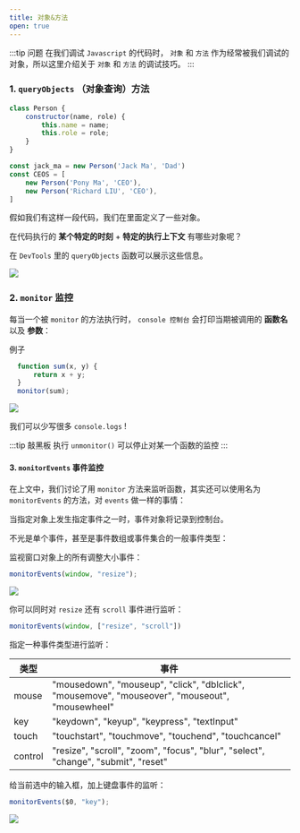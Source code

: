 ```yaml
---
title: 对象&方法
open: true
---
```


:::tip 问题
在我们调试 `Javascript` 的代码时， `对象` 和 `方法` 作为经常被我们调试的对象，所以这里介绍关于 `对象` 和 `方法` 的调试技巧。
:::

### 1. `queryObjects` （对象查询）方法

``` javascript
class Person {
    constructor(name, role) {
        this.name = name;
        this.role = role;
    }
}

const jack_ma = new Person('Jack Ma', 'Dad')
const CEOS = [
    new Person('Pony Ma', 'CEO'),
    new Person('Richard LIU', 'CEO'),
]
```

假如我们有这样一段代码，我们在里面定义了一些对象。

在代码执行的 **某个特定的时刻** + **特定的执行上下文** 有哪些对象呢？

在 `DevTools` 里的 `queryObjects` 函数可以展示这些信息。

![](https://wingman-1300536089.file.myqcloud.com//chrome/C03/queryObjects.gif)

### 2. `monitor` 监控

每当一个被 `monitor` 的方法执行时， `console 控制台` 会打印当期被调用的 **函数名** 以及 **参数**：

例子

``` javascript
  function sum(x, y) {
      return x + y;
  }
  monitor(sum);
```

![](https://wingman-1300536089.file.myqcloud.com//chrome/C03/monitor.png)

我们可以少写很多 `console.logs` !

:::tip 敲黑板
执行 `unmonitor()` 可以停止对某一个函数的监控
:::

#### 3. `monitorEvents` 事件监控

在上文中，我们讨论了用 `monitor` 方法来监听函数，其实还可以使用名为 `monitorEvents` 的方法，对 `events` 做一样的事情：

当指定对象上发生指定事件之一时，事件对象将记录到控制台。

不光是单个事件，甚至是事件数组或事件集合的一般事件类型：

监视窗口对象上的所有调整大小事件：

```javascript
monitorEvents(window, "resize");
```

![](https://wingman-1300536089.file.myqcloud.com//chrome/C03/monitorEvents.gif)


你可以同时对 `resize` 还有 `scroll` 事件进行监听：

```javascript
monitorEvents(window, ["resize", "scroll"])
```


指定一种事件类型进行监听：



| 类型 | 事件                                                         |
| -------- | --------------------------------------------------- |
| mouse    | "mousedown", "mouseup", "click", "dblclick", "mousemove", "mouseover", "mouseout", "mousewheel" |
| key      | "keydown", "keyup", "keypress", "textInput"                  |
| touch    | "touchstart", "touchmove", "touchend", "touchcancel"         |
| control  | "resize", "scroll", "zoom", "focus", "blur", "select", "change", "submit", "reset" |


给当前选中的输入框，加上键盘事件的监听：

```javascript
monitorEvents($0, "key");
```

![](https://wingman-1300536089.file.myqcloud.com//chrome/C03/monitorEvents_key.gif)
